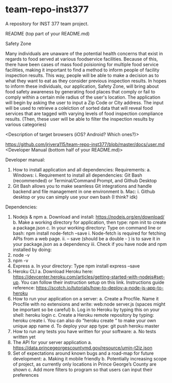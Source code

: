# team-repo-inst377
A repository for INST 377 team project. 

README (top part of your README.md)

Safety Zone

Many individuals are unaware of the potential health concerns that exist in regards to food served at various foodservice facilities. Because of this, there have been cases of mass food poisioning for multiple food service facilities, making it important to find a method to inform people of facility inspection results. This way, people will be able to make a decision as to what they want to eat as they consider previous inspection results.
In hopes to inform these individuals, our application, Safety Zone, will bring about food safety awareness by generating food places that comply or fail to comply within a certain mile radius of the user's location. The application will begin by asking the user to input a Zip Code or City address. The input will be used to retrieve a colelction of sorted data that will reveal food services that are tagged with varying levels of food inspection compliance results. (Then, these user will be able to filter the inspection results by various categories)

<Description of target browsers (iOS? Android? Which ones?)>

https://github.com/jrivera115/team-repo-inst377/blob/master/docs/user.md
<Developer Manual (bottom half of your README.md)>

Developer manual:
1.	How to install application and all dependencies:
Requirements:
a.	Windows:
i.	Requirement to install all dependencies: Git Bash (recommended) or Terminal/Command Prompt, and Github Desktop 
1.	Git Bash allows you to make seamless Git integrations and handle backend and file management in one environment 
b.	Mac:
i.	Github desktop or you can simply use your own bash (I think? idk)

Dependencies:
1.	Nodejs & npm 
a.	Download and install: https://nodejs.org/en/download/ 
b.	Make a working directory for application, then type: npm init to create a package.json 
c.	In your working directory: Type on command line or bash: npm install node-fetch –save
i.	Node-fetch is required for fetching APIs from a web page. 
ii.	– save (should be a double - ) is to save it in your package.json as a dependency
iii.	Check if you have node and npm installed by doing: 
1.	node -v
2.	npm -v
2.	Express 
a.	In your directory: Type npm install express –save
3.	Heroku CLI 
a.	Download Heroku here: https://devcenter.heroku.com/articles/getting-started-with-nodejs#set-up. You can follow their instruction setup on this link. 
Instructions guide reference: https://scotch.io/tutorials/how-to-deploy-a-node-js-app-to-heroku
2.	How to run your application on a server: 
a.	Create a Procfile. Name it Procfile with no extensions and write: web:node server.js (spaces might be important so be careful)
b.	Log in to Heroku by typing this on your shell: heroku login
c.	Create a Heroku remote repository by typing: heroku create 
i.	You can also do “heroku create <your app name here>“ to make your own unique app name
d.	To deploy your app type: git push heroku master
3.	How to run any tests you have written for your software:
a.	No tests written yet
4.	The API for your server application
a.	https://data.princegeorgescountymd.gov/resource/umjn-t2iz.json
5.	Set of expectations around known bugs and a road-map for future development:
a.	Making it mobile friendly
b.	Potentially increasing scope of project, as currently only locations in Prince George’s County are shown
c.	Add more filters to program so that users can input their preferences

